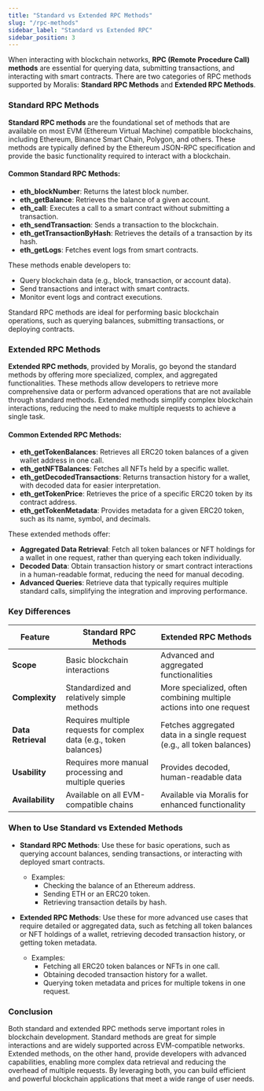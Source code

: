 ```yaml
---
title: "Standard vs Extended RPC Methods"
slug: "/rpc-methods"
sidebar_label: "Standard vs Extended RPC"
sidebar_position: 3
---
```


When interacting with blockchain networks, **RPC (Remote Procedure Call) methods** are essential for querying data, submitting transactions, and interacting with smart contracts. There are two categories of RPC methods supported by Moralis: **Standard RPC Methods** and **Extended RPC Methods**.

### Standard RPC Methods

**Standard RPC methods** are the foundational set of methods that are available on most EVM (Ethereum Virtual Machine) compatible blockchains, including Ethereum, Binance Smart Chain, Polygon, and others. These methods are typically defined by the Ethereum JSON-RPC specification and provide the basic functionality required to interact with a blockchain.

#### Common Standard RPC Methods:

- **eth_blockNumber**: Returns the latest block number.
- **eth_getBalance**: Retrieves the balance of a given account.
- **eth_call**: Executes a call to a smart contract without submitting a transaction.
- **eth_sendTransaction**: Sends a transaction to the blockchain.
- **eth_getTransactionByHash**: Retrieves the details of a transaction by its hash.
- **eth_getLogs**: Fetches event logs from smart contracts.

These methods enable developers to:

- Query blockchain data (e.g., block, transaction, or account data).
- Send transactions and interact with smart contracts.
- Monitor event logs and contract executions.

Standard RPC methods are ideal for performing basic blockchain operations, such as querying balances, submitting transactions, or deploying contracts.

### Extended RPC Methods

**Extended RPC methods**, provided by Moralis, go beyond the standard methods by offering more specialized, complex, and aggregated functionalities. These methods allow developers to retrieve more comprehensive data or perform advanced operations that are not available through standard methods. Extended methods simplify complex blockchain interactions, reducing the need to make multiple requests to achieve a single task.

#### Common Extended RPC Methods:

- **eth_getTokenBalances**: Retrieves all ERC20 token balances of a given wallet address in one call.
- **eth_getNFTBalances**: Fetches all NFTs held by a specific wallet.
- **eth_getDecodedTransactions**: Returns transaction history for a wallet, with decoded data for easier interpretation.
- **eth_getTokenPrice**: Retrieves the price of a specific ERC20 token by its contract address.
- **eth_getTokenMetadata**: Provides metadata for a given ERC20 token, such as its name, symbol, and decimals.

These extended methods offer:

- **Aggregated Data Retrieval**: Fetch all token balances or NFT holdings for a wallet in one request, rather than querying each token individually.
- **Decoded Data**: Obtain transaction history or smart contract interactions in a human-readable format, reducing the need for manual decoding.
- **Advanced Queries**: Retrieve data that typically requires multiple standard calls, simplifying the integration and improving performance.

### Key Differences

| Feature            | Standard RPC Methods                                               | Extended RPC Methods                                                   |
| ------------------ | ------------------------------------------------------------------ | ---------------------------------------------------------------------- |
| **Scope**          | Basic blockchain interactions                                      | Advanced and aggregated functionalities                                |
| **Complexity**     | Standardized and relatively simple methods                         | More specialized, often combining multiple actions into one request    |
| **Data Retrieval** | Requires multiple requests for complex data (e.g., token balances) | Fetches aggregated data in a single request (e.g., all token balances) |
| **Usability**      | Requires more manual processing and multiple queries               | Provides decoded, human-readable data                                  |
| **Availability**   | Available on all EVM-compatible chains                             | Available via Moralis for enhanced functionality                       |

### When to Use Standard vs Extended Methods

- **Standard RPC Methods**: Use these for basic operations, such as querying account balances, sending transactions, or interacting with deployed smart contracts.

  - Examples:
    - Checking the balance of an Ethereum address.
    - Sending ETH or an ERC20 token.
    - Retrieving transaction details by hash.

- **Extended RPC Methods**: Use these for more advanced use cases that require detailed or aggregated data, such as fetching all token balances or NFT holdings of a wallet, retrieving decoded transaction history, or getting token metadata.

  - Examples:
    - Fetching all ERC20 token balances or NFTs in one call.
    - Obtaining decoded transaction history for a wallet.
    - Querying token metadata and prices for multiple tokens in one request.

### Conclusion

Both standard and extended RPC methods serve important roles in blockchain development. Standard methods are great for simple interactions and are widely supported across EVM-compatible networks. Extended methods, on the other hand, provide developers with advanced capabilities, enabling more complex data retrieval and reducing the overhead of multiple requests. By leveraging both, you can build efficient and powerful blockchain applications that meet a wide range of user needs.
